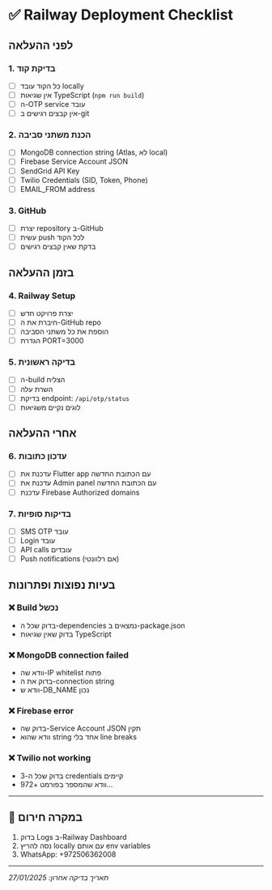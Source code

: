 # ✅ Railway Deployment Checklist

## לפני ההעלאה

### 1. בדיקת קוד
- [ ] כל הקוד עובד locally
- [ ] אין שגיאות TypeScript (`npm run build`)
- [ ] ה-OTP service עובד
- [ ] אין קבצים רגישים ב-git

### 2. הכנת משתני סביבה
- [ ] MongoDB connection string (Atlas, לא local)
- [ ] Firebase Service Account JSON
- [ ] SendGrid API Key
- [ ] Twilio Credentials (SID, Token, Phone)
- [ ] EMAIL_FROM address

### 3. GitHub
- [ ] יצרת repository ב-GitHub
- [ ] עשית push לכל הקוד
- [ ] בדקת שאין קבצים רגישים

## בזמן ההעלאה

### 4. Railway Setup
- [ ] יצרת פרויקט חדש
- [ ] חיברת את ה-GitHub repo
- [ ] הוספת את כל משתני הסביבה
- [ ] הגדרת PORT=3000

### 5. בדיקה ראשונית
- [ ] ה-build הצליח
- [ ] השרת עלה
- [ ] בדיקת endpoint: `/api/otp/status`
- [ ] לוגים נקיים משגיאות

## אחרי ההעלאה

### 6. עדכון כתובות
- [ ] עדכנת את Flutter app עם הכתובת החדשה
- [ ] עדכנת את Admin panel עם הכתובת החדשה
- [ ] עדכנת Firebase Authorized domains

### 7. בדיקות סופיות
- [ ] SMS OTP עובד
- [ ] Login עובד
- [ ] API calls עובדים
- [ ] Push notifications (אם רלוונטי)

## בעיות נפוצות ופתרונות

### ❌ Build נכשל
- בדוק שכל ה-dependencies נמצאים ב-package.json
- בדוק שאין שגיאות TypeScript

### ❌ MongoDB connection failed
- וודא שה-IP whitelist פתוח
- בדוק את ה-connection string
- וודא ש-DB_NAME נכון

### ❌ Firebase error
- בדוק שה-Service Account JSON תקין
- וודא שהוא string אחד בלי line breaks

### ❌ Twilio not working
- בדוק שכל ה-3 credentials קיימים
- וודא שהמספר בפורמט +972...

---

## 🚨 במקרה חירום

1. בדוק Logs ב-Railway Dashboard
2. נסה להריץ locally עם אותם env variables
3. WhatsApp: +972506362008

---

*תאריך בדיקה אחרון: 27/01/2025*